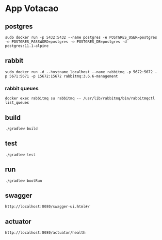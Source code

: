 # App Votacao

## postgres
```
sudo docker run -p 5432:5432 --name postgres -e POSTGRES_USER=postgres -e POSTGRES_PASSWORD=postgres -e POSTGRES_DB=postgres -d postgres:11.1-alpine
```


## rabbit
```
sudo docker run -d --hostname localhost --name rabbitmq -p 5672:5672 -p 5671:5671 -p 15672:15672 rabbitmq:3.6.6-management
```
### rabbit queues
```
docker exec rabbitmq su rabbitmq -- /usr/lib/rabbitmq/bin/rabbitmqctl list_queues
```


## build
```
./gradlew build
```

## test
```
./gradlew test
```

## run
```
./gradlew bootRun
```


## swagger
```
http://localhost:8080/swagger-ui.html#/
```

## actuator
```
http://localhost:8080/actuator/health
```

